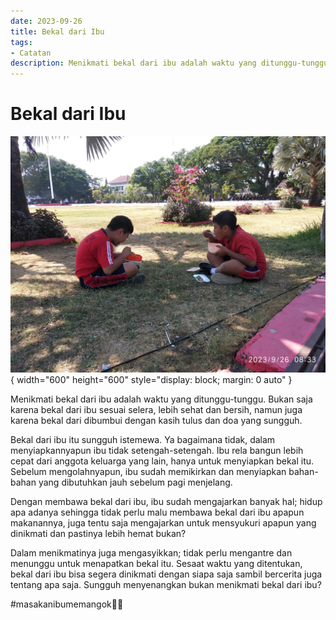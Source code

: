 ```yaml
---
date: 2023-09-26
title: Bekal dari Ibu
tags:
- Catatan
description: Menikmati bekal dari ibu adalah waktu yang ditunggu-tunggu.
---
```

# Bekal dari Ibu

![image](/public/image14.jpeg){ width="600" height="600" style="display: block; margin: 0 auto" }

Menikmati bekal dari ibu adalah waktu yang ditunggu-tunggu. Bukan saja karena bekal dari ibu sesuai selera, lebih sehat dan bersih, namun juga karena bekal dari dibumbui dengan kasih tulus dan doa yang sungguh.

Bekal dari ibu itu sungguh istemewa. Ya bagaimana tidak, dalam menyiapkannyapun ibu tidak setengah-setengah. Ibu rela bangun lebih cepat dari anggota keluarga yang lain, hanya untuk menyiapkan bekal itu. Sebelum mengolahnyapun, ibu sudah memikirkan dan menyiapkan bahan-bahan yang dibutuhkan jauh sebelum pagi menjelang.

Dengan membawa bekal dari ibu, ibu sudah mengajarkan banyak hal; hidup apa adanya sehingga tidak perlu malu membawa bekal dari ibu apapun makanannya, juga tentu saja mengajarkan untuk mensyukuri apapun yang dinikmati dan pastinya lebih hemat bukan?

Dalam menikmatinya juga mengasyikkan; tidak perlu mengantre dan menunggu untuk menapatkan bekal itu. Sesaat waktu yang ditentukan, bekal dari ibu bisa segera dinikmati dengan siapa saja sambil bercerita juga tentang apa saja. Sungguh menyenangkan bukan menikmati bekal dari ibu?

#masakanibumemangok👍🏿